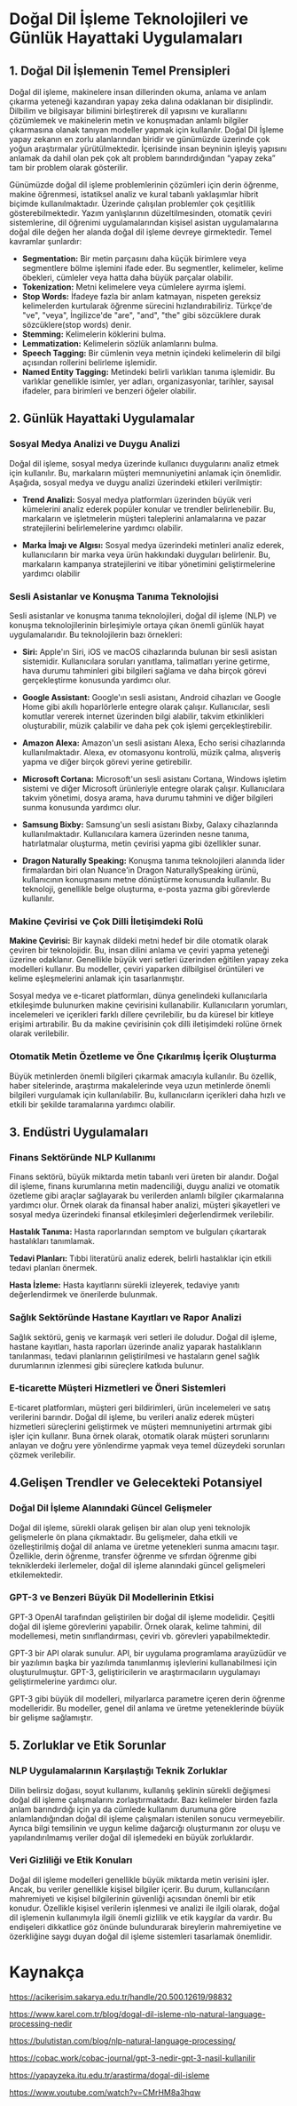 # Doğal Dil İşleme Teknolojileri ve Günlük Hayattaki Uygulamaları

## 1. Doğal Dil İşlemenin Temel Prensipleri

Doğal dil işleme, makinelere insan dillerinden okuma, anlama ve anlam çıkarma yeteneği kazandıran yapay zeka dalına odaklanan bir disiplindir. Dilbilim ve bilgisayar bilimini birleştirerek dil yapısını ve kurallarını çözümlemek ve makinelerin metin ve konuşmadan anlamlı bilgiler çıkarmasına olanak tanıyan modeller yapmak için kullanılır. Doğal Dil İşleme yapay zekanın en zorlu alanlarından biridir ve günümüzde üzerinde çok yoğun araştırmalar yürütülmektedir. İçerisinde insan beyninin işleyiş yapısını anlamak da dahil olan pek çok alt problem barındırdığından “yapay zeka” tam bir problem olarak gösterilir. 

Günümüzde doğal dil işleme problemlerinin çözümleri için derin öğrenme, makine öğrenmesi, istatiksel analiz ve kural tabanlı yaklaşımlar hibrit biçimde kullanılmaktadır. Üzerinde çalışılan problemler çok çeşitlilik gösterebilmektedir. Yazım yanlışlarının düzeltilmesinden, otomatik çeviri sistemlerine, dil öğrenimi uygulamalarından kişisel asistan uygulamalarına doğal dile değen her alanda doğal dil işleme devreye girmektedir. Temel kavramlar şunlardır:

- **Segmentation:** Bir metin parçasını daha küçük birimlere veya segmentlere bölme işlemini ifade eder. Bu segmentler, kelimeler, kelime öbekleri, cümleler veya hatta daha büyük parçalar olabilir.
- **Tokenization:** Metni kelimelere veya cümlelere ayırma işlemi.
- **Stop Words:** İfadeye fazla bir anlam katmayan, nispeten gereksiz kelimelerden kurtularak öğrenme sürecini hızlandırabiliriz. Türkçe'de "ve", "veya", İngilizce'de "are", "and", "the" gibi sözcüklere durak sözcüklere(stop words) denir.
- **Stemming:** Kelimelerin köklerini bulma.
- **Lemmatization:** Kelimelerin sözlük anlamlarını bulma.
- **Speech Tagging:** Bir cümlenin veya metnin içindeki kelimelerin dil bilgi açısından rollerini belirleme işlemidir.
- **Named Entity Tagging:** Metindeki belirli varlıkları tanıma işlemidir. Bu varlıklar genellikle isimler, yer adları, organizasyonlar, tarihler, sayısal ifadeler, para birimleri ve benzeri öğeler olabilir.


## 2. Günlük Hayattaki Uygulamalar

### Sosyal Medya Analizi ve Duygu Analizi

Doğal dil işleme, sosyal medya üzerinde kullanıcı duygularını analiz etmek için kullanılır. Bu, markaların müşteri memnuniyetini anlamak için önemlidir. Aşağıda, sosyal medya ve duygu analizi üzerindeki etkileri verilmiştir:

- **Trend Analizi:** Sosyal medya platformları üzerinden büyük veri kümelerini analiz ederek popüler konular ve trendler 
belirlenebilir. Bu, markaların ve işletmelerin müşteri taleplerini anlamalarına ve pazar stratejilerini belirlemelerine yardımcı olabilir.

- **Marka İmajı ve Algısı:** Sosyal medya üzerindeki metinleri analiz ederek, kullanıcıların bir marka veya ürün hakkındaki duyguları belirlenir. Bu, markaların kampanya stratejilerini ve itibar yönetimini geliştirmelerine yardımcı olabilir


### Sesli Asistanlar ve Konuşma Tanıma Teknolojisi

Sesli asistanlar ve konuşma tanıma teknolojileri, doğal dil işleme (NLP) ve konuşma teknolojilerinin birleşimiyle ortaya çıkan önemli günlük hayat uygulamalarıdır. Bu teknolojilerin bazı örnekleri:

- **Siri:** Apple'ın Siri, iOS ve macOS cihazlarında bulunan bir sesli asistan sistemidir. Kullanıcılara soruları yanıtlama, talimatları yerine getirme, hava durumu tahminleri gibi bilgileri sağlama ve daha birçok görevi gerçekleştirme konusunda yardımcı olur.

- **Google Assistant:** Google'ın sesli asistanı, Android cihazları ve Google Home gibi akıllı hoparlörlerle entegre olarak çalışır. Kullanıcılar, sesli komutlar vererek internet üzerinden bilgi alabilir, takvim etkinlikleri oluşturabilir, müzik çalabilir ve daha pek çok işlemi gerçekleştirebilir.

- **Amazon Alexa:** Amazon'un sesli asistanı Alexa, Echo serisi cihazlarında kullanılmaktadır. Alexa, ev otomasyonu kontrolü, müzik çalma, alışveriş yapma ve diğer birçok görevi yerine getirebilir.

- **Microsoft Cortana:** Microsoft'un sesli asistanı Cortana, Windows işletim sistemi ve diğer Microsoft ürünleriyle entegre olarak çalışır. Kullanıcılara takvim yönetimi, dosya arama, hava durumu tahmini ve diğer bilgileri sunma konusunda yardımcı olur.

- **Samsung Bixby:** Samsung'un sesli asistanı Bixby, Galaxy cihazlarında kullanılmaktadır. Kullanıcılara kamera üzerinden nesne tanıma, hatırlatmalar oluşturma, metin çevirisi yapma gibi özellikler sunar.

- **Dragon Naturally Speaking:** Konuşma tanıma teknolojileri alanında lider firmalardan biri olan Nuance'in Dragon NaturallySpeaking ürünü, kullanıcının konuşmasını metne dönüştürme konusunda kullanılır. Bu teknoloji, genellikle belge oluşturma, e-posta yazma gibi görevlerde kullanılır.


### Makine Çevirisi ve Çok Dilli İletişimdeki Rolü

**Makine Çevirisi:** Bir kaynak dildeki metni hedef bir dile otomatik olarak çeviren bir teknolojidir. Bu, insan dilini anlama ve çeviri yapma yeteneği üzerine odaklanır. Genellikle büyük veri setleri üzerinden eğitilen yapay zeka modelleri kullanır. Bu modeller, çeviri yaparken dilbilgisel örüntüleri ve kelime eşleşmelerini anlamak için tasarlanmıştır.

Sosyal medya ve e-ticaret platformları, dünya genelindeki kullanıcılarla etkileşimde bulunurken makine çevirisini kullanabilir. Kullanıcıların yorumları, incelemeleri ve içerikleri farklı dillere çevrilebilir, bu da küresel bir kitleye erişimi artırabilir. Bu da makine çevirisinin çok dilli iletişimdeki rolüne örnek olarak verilebilir.

### Otomatik Metin Özetleme ve Öne Çıkarılmış İçerik Oluşturma

Büyük metinlerden önemli bilgileri çıkarmak amacıyla kullanılır. Bu özellik, haber sitelerinde, araştırma makalelerinde veya uzun metinlerde önemli bilgileri vurgulamak için kullanılabilir. Bu, kullanıcıların içerikleri daha hızlı ve etkili bir şekilde taramalarına yardımcı olabilir.

## 3. Endüstri Uygulamaları

### Finans Sektöründe NLP Kullanımı

Finans sektörü, büyük miktarda metin tabanlı veri üreten bir alandır. Doğal dil işleme, finans kurumlarına metin madenciliği, duygu analizi ve otomatik özetleme gibi araçlar sağlayarak bu verilerden anlamlı bilgiler çıkarmalarına yardımcı olur. Örnek olarak da finansal haber analizi, müşteri şikayetleri ve sosyal medya üzerindeki finansal etkileşimleri değerlendirmek verilebilir.

**Hastalık Tanıma:** Hasta raporlarından semptom ve bulguları çıkartarak hastalıkları tanımlamak.

**Tedavi Planları:** Tıbbi literatürü analiz ederek, belirli hastalıklar için etkili tedavi planları önermek.

**Hasta İzleme:** Hasta kayıtlarını sürekli izleyerek, tedaviye yanıtı değerlendirmek ve önerilerde bulunmak.

### Sağlık Sektöründe Hastane Kayıtları ve Rapor Analizi

Sağlık sektörü, geniş ve karmaşık veri setleri ile doludur. Doğal dil işleme, hastane kayıtları, hasta raporları üzerinde analiz yaparak hastalıkların tanılanması, tedavi planlarının geliştirilmesi ve hastaların genel sağlık durumlarının izlenmesi gibi süreçlere katkıda bulunur.

### E-ticarette Müşteri Hizmetleri ve Öneri Sistemleri

 E-ticaret platformları, müşteri geri bildirimleri, ürün incelemeleri ve satış verilerini barındır. Doğal dil işleme, bu verileri analiz ederek müşteri hizmetleri süreçlerini geliştirmek ve müşteri memnuniyetini artırmak gibi işler için kullanır. Buna örnek olarak, otomatik olarak müşteri sorunlarını anlayan ve doğru yere yönlendirme yapmak veya temel düzeydeki sorunları çözmek verilebilir.

## 4.Gelişen Trendler ve Gelecekteki Potansiyel

### Doğal Dil İşleme Alanındaki Güncel Gelişmeler

 Doğal dil işleme, sürekli olarak gelişen bir alan olup yeni teknolojik gelişmelerle ön plana çıkmaktadır. Bu gelişmeler, daha etkili ve özelleştirilmiş doğal dil anlama ve üretme yetenekleri sunma amacını taşır. Özellikle, derin öğrenme, transfer öğrenme ve sıfırdan öğrenme gibi tekniklerdeki ilerlemeler, doğal dil işleme alanındaki güncel gelişmeleri etkilemektedir.

### GPT-3 ve Benzeri Büyük Dil Modellerinin Etkisi

 GPT-3 OpenAI tarafından geliştirilen bir doğal dil işleme modelidir. Çeşitli doğal dil işleme görevlerini yapabilir. Örnek olarak, kelime tahmini, dil modellemesi, metin sınıflandırması, çeviri vb. görevleri yapabilmektedir.

 GPT-3 bir API olarak sunulur. API, bir uygulama programlama arayüzüdür ve bir yazılımın başka bir yazılımda tanımlanmış işlevlerini kullanabilmesi için oluşturulmuştur. GPT-3, geliştiricilerin ve araştırmacıların uygulamayı geliştirmelerine yardımcı olur.

 GPT-3 gibi büyük dil modelleri, milyarlarca parametre içeren derin öğrenme modelleridir. Bu modeller, genel dil anlama ve üretme yeteneklerinde büyük bir gelişme sağlamıştır.

## 5. Zorluklar ve Etik Sorunlar

### NLP Uygulamalarının Karşılaştığı Teknik Zorluklar

 Dilin belirsiz doğası, soyut kullanımı, kullanılış şeklinin sürekli değişmesi doğal dil işleme çalışmalarını zorlaştırmaktadır. Bazı kelimeler birden fazla anlam barındırdığı için ya da cümlede kullanım durumuna göre anlamlandığından doğal dil işleme çalışmaları istenilen sonucu vermeyebilir. Ayrıca bilgi temsilinin ve uygun kelime dağarcığı oluşturmanın zor oluşu ve yapılandırılmamış veriler doğal dil işlemedeki en büyük zorluklardır.  

### Veri Gizliliği ve Etik Konuları

Doğal dil işleme modelleri genellikle büyük miktarda metin verisini işler. Ancak, bu veriler genellikle kişisel bilgiler içerir. Bu durum, kullanıcıların mahremiyeti ve kişisel bilgilerinin güvenliği açısından önemli bir etik konudur. Özellikle kişisel verilerin işlenmesi ve analizi ile ilgili olarak, doğal dil işlemenin kullanımıyla ilgili önemli gizlilik ve etik kaygılar da vardır. Bu endişeleri dikkatlice göz önünde bulundurarak bireylerin mahremiyetine ve özerkliğine saygı duyan doğal dil işleme sistemleri tasarlamak önemlidir.

# Kaynakça
https://acikerisim.sakarya.edu.tr/handle/20.500.12619/98832

https://www.karel.com.tr/blog/dogal-dil-isleme-nlp-natural-language-processing-nedir

https://bulutistan.com/blog/nlp-natural-language-processing/

https://cobac.work/cobac-journal/gpt-3-nedir-gpt-3-nasil-kullanilir

https://yapayzeka.itu.edu.tr/arastirma/dogal-dil-isleme

https://www.youtube.com/watch?v=CMrHM8a3hqw